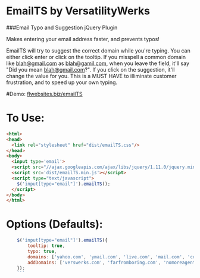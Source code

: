 EmailTS by VersatilityWerks
=====================
###Email Typo and Suggestion jQuery Plugin

Makes entering your email address faster, and prevents typos!

EmailTS will try to suggest the correct domain while you're typing. You can either click enter or click on the tooltip. If you misspell a common domain like blah@gmail.com as blah@gamil.com, when you leave the field, it'll say "Did you mean blah@gmail.com?". If you click on the suggestion, it'll change the value for you. This is a MUST HAVE to illiminate customer frustration, and to speed up your own typing.

#Demo: <a href='http://flwebsites.biz/emailTS'>flwebsites.biz/emailTS</a>

To Use:
=====
```html
<html>
<head>
  <link rel="stylesheet" href="dist/emailTS.css"/>
</head>
<body>
  <input type='email'>
  <script src="//ajax.googleapis.com/ajax/libs/jquery/1.11.0/jquery.min.js"></script>
  <script src='dist/emailTS.min.js'></script>
  <script type="text/javascript">
    $('input[type="email"]').emailTS();
  </script>
</body>
</html>
```

Options (Defaults):
====
```javascript
	$('input[type="email"]').emailTS({
		tooltip: true,
		typo: true,
		domains: ['yahoo.com', 'ymail.com', 'live.com', 'mail.com', 'comcast.com', 'comcast.net', 'yahoo.co.uk', 'hotmail.co.uk', 'verizon.net', 'sbcglobal.net', 'att.net', 'embarqmail.com', 'aim.com', 'me.com', 'msn.com', 'hotmail.com', 'gmail.com', 'aol.com'],
		addDomains: ['verswerks.com', 'farfromboring.com', 'nomoreagent.com']
	});
	```
